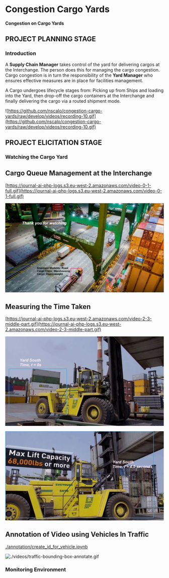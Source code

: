 # Congestion Cargo Yards

**Congestion on Cargo Yards**

## PROJECT PLANNING STAGE

### Introduction

A **Supply Chain Manager** takes control of the yard for delivering cargos at the Interchange. The person does this for managing the cargo congestion. Cargo congestion is in turn the responsibility of the **Yard Manager** who ensures effective measures are in place for facilities management. 

A Cargo undergoes lifecycle stages from: Picking up from Ships and loading into the Yard, then drop-off the cargo containers at the Interchange and finally delivering the cargo via a routed shipment mode. 

![https://github.com/nscalo/congestion-cargo-yards/raw/develop/videos/recording-10.gif](https://github.com/nscalo/congestion-cargo-yards/raw/develop/videos/recording-10.gif)

## PROJECT ELICITATION STAGE

### Watching the Cargo Yard

**Cargo Queue Management at the Interchange**
---------------------------------------------

[https://journal-ai-php-logs.s3.eu-west-2.amazonaws.com/video-0-1-full.gif](https://journal-ai-php-logs.s3.eu-west-2.amazonaws.com/video-0-1-full.gif)

![./images/video-0-1-poster.png](./images/video-0-1-poster.png)

**Measuring the Time Taken**
----------------------------

[https://journal-ai-php-logs.s3.eu-west-2.amazonaws.com/video-2-3-middle-part.gif](https://journal-ai-php-logs.s3.eu-west-2.amazonaws.com/video-2-3-middle-part.gif)

![./images/video-2-3-poster-start.png](./images/video-2-3-poster-start.png)

![./images/video-2-3-poster-end.png](./images/video-2-3-poster-end.png)

**Annotation of Video using Vehicles In Traffic**
-------------------------------------------------

[./annotation/create_id_for_vehicle.ipynb](./annotation/create_id_for_vehicle.ipynb)

![./videos/traffic-bounding-box-annotate.gif](./videos/traffic-bounding-box-annotate.gif)

### Monitoring Environment

